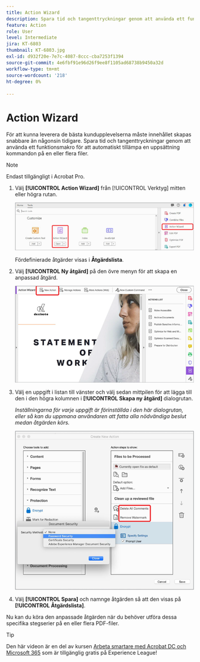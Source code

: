 ```yaml
---
title: Action Wizard
description: Spara tid och tangenttryckningar genom att använda ett funktionsmakro för att automatiskt tillämpa en uppsättning kommandon på en eller flera filer
feature: Action
role: User
level: Intermediate
jira: KT-6803
thumbnail: KT-6803.jpg
exl-id: d932f20e-7e7c-4087-8ccc-cba7253f1394
source-git-commit: 4e6fbf91e96d26f9ee8f1105ad68738b9450a32d
workflow-type: tm+mt
source-wordcount: '218'
ht-degree: 0%

---
```


# Action Wizard

För att kunna leverera de bästa kundupplevelserna måste innehållet skapas snabbare än någonsin tidigare. Spara tid och tangenttryckningar genom att använda ett funktionsmakro för att automatiskt tillämpa en uppsättning kommandon på en eller flera filer.

>[!NOTE]
>
>Endast tillgängligt i Acrobat Pro.

1. Välj **[!UICONTROL Action Wizard]** från [!UICONTROL Verktyg] mitten eller högra rutan.

   ![Action Wizard Steg 1](../assets/ActionWizard_1.png)

   Fördefinierade åtgärder visas i **Åtgärdslista**.

1. Välj **[!UICONTROL Ny åtgärd]** på den övre menyn för att skapa en anpassad åtgärd.

   ![Action Wizard Steg 2](../assets/ActionWizard_2.png)

1. Välj en uppgift i listan till vänster och välj sedan mittpilen för att lägga till den i den högra kolumnen i **[!UICONTROL Skapa ny åtgärd]** dialogrutan.

   *Inställningarna för varje uppgift är förinställda i den här dialogrutan, eller så kan du uppmana användaren att fatta alla nödvändiga beslut medan åtgärden körs.*

   ![Action Wizard Steg 3](../assets/ActionWizard_3.png)

1. Välj **[!UICONTROL Spara]** och namnge åtgärden så att den visas på **[!UICONTROL Åtgärdslista]**.

Nu kan du köra den anpassade åtgärden när du behöver utföra dessa specifika stegserier på en eller flera PDF-filer.

>[!TIP]
>
>Den här videon är en del av kursen [Arbeta smartare med Acrobat DC och Microsoft 365](https://experienceleague.adobe.com/?recommended=Acrobat-U-1-2021.microsoft365) som är tillgänglig gratis på Experience League!
